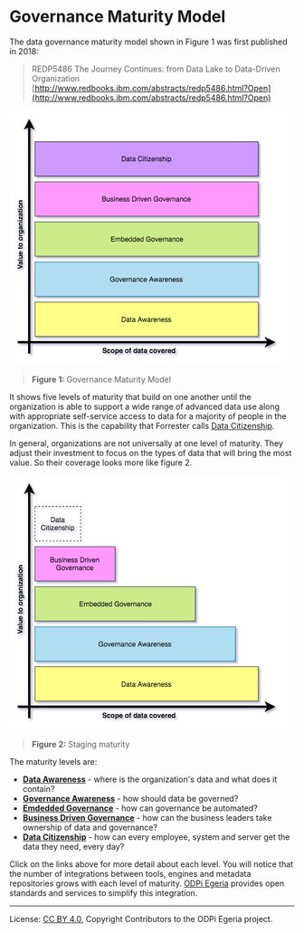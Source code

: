 <!-- SPDX-License-Identifier: CC-BY-4.0 -->
<!-- Copyright Contributors to the ODPi Egeria project. -->

# Governance Maturity Model

The data governance maturity model shown in Figure 1 was first published in 2018:

> REDP5486 The Journey Continues: from Data Lake to Data-Driven Organization
> [http://www.redbooks.ibm.com/abstracts/redp5486.html?Open](http://www.redbooks.ibm.com/abstracts/redp5486.html?Open)

![Figure 1](governance-maturity-model-Governance-Maturity-Model.png)
> **Figure 1:** Governance Maturity Model

It shows five levels of maturity that build on one another until the organization is able to support
a wide range of advanced data use along with appropriate self-service
access to data for a majority of people in the organization.
This is the capability that Forrester calls 
[Data Citizenship](https://www.forrester.com/webinar/Data+Governance+20+The+Journey+Toward+Data+Citizenship/-/E-WEB21683).

In general, organizations are not universally at one level of maturity.
They adjust their investment to focus on the types of data that will bring the most value.  So their coverage
looks more like figure 2.

![Figure 2](governance-maturity-model-Governance-Maturity-Model-Progress.png)
> **Figure 2:** Staging maturity

The maturity levels are:

* **[Data Awareness](Data-Awareness.md)** - where is the organization's data and what does it contain?
* **[Governance Awareness](Governance-Awareness.md)** - how should data be governed?
* **[Emdedded Governance](Embedded-Governance.md)** - how can governance be automated?
* **[Business Driven Governance](Business-Driven-Governance.md)** - how can the business leaders take ownership of data and governance?
* **[Data Citizenship](Data-Citizenship.md)** - how can every employee, system and server get the data they need, every day?

Click on the links above for more detail about each level.
You will notice that the number of integrations between tools,
engines and metadata repositories grows with each level of maturity.
[ODPi Egeria](https://egeria.odpi.org/)
provides open standards and services to simplify this integration.

----
License: [CC BY 4.0](https://creativecommons.org/licenses/by/4.0/),
Copyright Contributors to the ODPi Egeria project.
